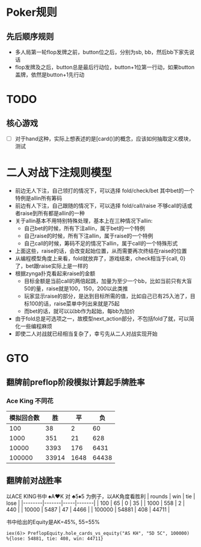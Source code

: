 # Poker规则

## 先后顺序规则

- 多人局第一轮flop发牌之前，button位之后，分别为sb, bb，然后bb下家先说话
- flop发牌及之后，button总是最后行动位，button+1位第一行动，如果button盖牌，依然是button+1先行动

# TODO

## 核心游戏

- [ ] 对于hand这种，实际上想表述的是[card()]的概念，应该如何抽取定义模块，测试

# 二人对战下注规则模型

- 前边无人下注，自己领打的情况下，可以选择 fold/check/bet 其中bet的一个特例是allin所有筹码
- 前边有人下注，自己跟随的情况下，可以选择 fold/call/raise 不够call的话或者raise到所有都是allin的一种
- 关于allin基本不用特别特殊处理，基本上在三种情况下allin:
  - 自己bet的时候，所有下注allin，属于bet的一个特例
  - 自己raise的时候，所有下注allin，属于raise的一个特例
  - 自己call的时候，筹码不足的情况下allin，属于call的一个特殊形式
- 上面这些，raise的话，会改变起始位置，从而需要再次终结在raise的位置
- 从编程模型角度上来看，fold就放弃了，游戏结束，check相当于{call, 0}了，bet跟raise实际上是一样的
- 根据zynga扑克看起来raise的金额
  - 目标金额是当前call的两倍起跳，加量为至少一个bb，比如当前只有大盲50的量，raise就是100，150，200以此类推
  - 玩家显示raise的部分，是达到目标所需的值，比如自己已有25入池了，目标100的话，raise菜单中列出来就是75起
  - 而bet的话，就可以以bb作为起始，每bb为加价
- 由于fold总是可选项之一，故模型next_action部分，不包括fold了就，可以简化一些编程麻烦
- 即使二人对战就已经相当复杂了，幸亏先从二人对战实现开始

# GTO

## 翻牌前preflop阶段模拟计算起手牌胜率

### Ace King 不同花
| 模拟回合数 |    胜 |   平 |    负 |
|  --------- |  ---- | ---- |   --- |
|        100 |    38 |    2 |    60 |
|       1000 |   351 |   21 |   628 |
|      10000 |  3393 |  176 |  6431 |
|     100000 | 33914 | 1648 | 64438 |

## 翻牌前对战胜率
以ACE KING书中 ♠️A♥️K 对 ♣️5♦️5 为例子，以AK角度看胜利
| rounds |   win | tie |  lose |
|--------|-------|-----|-------|
|    100 |    65 |   0 |    35 |
|   1000 |   558 |   2 |   440 |
|  10000 |  5487 |  47 |  4466 |
| 100000 | 54881 | 408 | 44711 |

书中给出的Equity是AK=45%, 55=55%
```
iex(6)> PreflopEquity.hole_cards_vs_equity("AS KH", "5D 5C", 100000)
%{lose: 54881, tie: 408, win: 44711}
```

